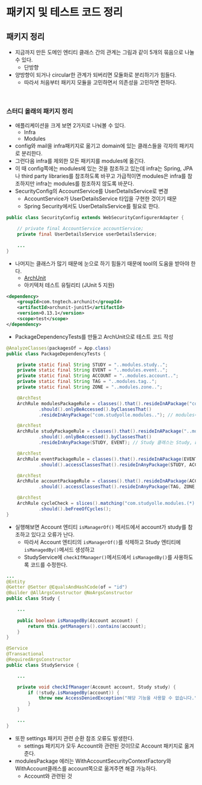 # 패키지 및 테스트 코드 정리

## 패키지 정리
- 지금까지 만든 도메인 엔티티 클래스 간의 관계는 그림과 같이 5개의 묶음으로 나눌 수 있다.
    * 단방향
- 양방향이 되거나 circular한 관계가 되버리면 모듈화로 분리하기가 힘들다.
    * 따라서 처음부터 패키지 모듈을 고민하면서 의존성을 고민하면 편하다.
<br>

### 스터디 올래의 패키지 정리
- 애플리케이션을 크게 보면 2가지로 나눠볼 수 있다.
    * Infra
    * Modules
- config와 mail을 infra패키지로 옮기고 domain에 있는 클래스들을 각자의 패키지로 분리한다.
- 그런다음 infra를 제외한 모든 패키지를 modules에 옮긴다.
- 이 때 config쪽에는 modules에 있는 것을 참조하고 있는데 infra는 Spring, JPA나 third party libraries를 참조하도록 바꾸고 가급적이면 modules은 infra를 참조하지만 infra는 modules를 참조하지 않도록 바꾼다.
- SecurityConfig의 AccountService를 UserDetailsService로 변경
    * AccountService가 UserDetailsService 타입을 구현한 것이기 때문
    * Spring Security에서도 UserDetailsService를 필요로 한다.
```java
public class SecurityConfig extends WebSecurityConfigurerAdapter {

    // private final AccountService accountService;
    private final UserDetailsService userDetailsService;
    
    ...
}
```
- 나머지는 클래스가 많기 때문에 눈으로 하기 힘들기 때문에 tool의 도움을 받아야 한다.
    * [ArchUnit](https://www.archunit.org/)
    * 아키텍처 테스트 유틸리티 (JUnit 5 지원)
```xml
<dependency>
    <groupId>com.tngtech.archunit</groupId>
    <artifactId>archunit-junit5</artifactId>
    <version>0.13.1</version>
    <scope>test</scope>
</dependency>
```
- PackageDependencyTests를 만들고 ArchUnit으로 테스트 코드 작성
```java
@AnalyzeClasses(packagesOf = App.class)
public class PackageDependencyTests {

    private static final String STUDY = "..modules.study..";
    private static final String EVENT = "..modules.event..";
    private static final String ACCOUNT = "..modules.account..";
    private static final String TAG = "..modules.tag..";
    private static final String ZONE = "..modules.zone..";

    @ArchTest
    ArchRule modulesPackageRule = classes().that().resideInAPackage("com.studyolle.modules..")
            .should().onlyBeAccessed().byClassesThat()
            .resideInAnyPackage("com.studyolle.modules.."); // modules에 있는 건 modules에만 참조하도록 테스트

    @ArchTest
    ArchRule studyPackageRule = classes().that().resideInAPackage("..modules.study..")
            .should().onlyBeAccessed().byClassesThat()
            .resideInAnyPackage(STUDY, EVENT); // Study 클래스는 Study, Event 클래스에서만 접근이 가능해야 한다.

    @ArchTest
    ArchRule eventPackageRule = classes().that().resideInAPackage(EVENT)
            .should().accessClassesThat().resideInAnyPackage(STUDY, ACCOUNT, EVENT); // Event는 Event, Study, Account를 참조한다.

    @ArchTest
    ArchRule accountPackageRule = classes().that().resideInAPackage(ACCOUNT)
            .should().accessClassesThat().resideInAnyPackage(TAG, ZONE, ACCOUNT); // Account는 TAG, ZONE, ACCOUNT를 참조한다.

    @ArchTest
    ArchRule cycleCheck = slices().matching("com.studyolle.modules.(*)..") // 각각의 모듈 간의 순환 참조 문제가 없는지 확인
            .should().beFreeOfCycles();
}
```
- 실행해보면 Account 엔티티 `isManagerOf()` 메서드에서 account가 study를 참조하고 있다고 오류가 난다.
    * 따라서 Account 엔티티의 `isManagerOf()`를 삭제하고 Study 엔티티에 `isManagedBy()`메서드 생성하고
    * StudyService에 `checkIfManager()`메서드에서 `isManagedBy()`를 사용하도록 코드를 수정한다.
```java
...
@Entity
@Getter @Setter @EqualsAndHashCode(of = "id")
@Builder @AllArgsConstructor @NoArgsConstructor
public class Study {

    ...
    
    public boolean isManagedBy(Account account) {
        return this.getManagers().contains(account);
    }
}
```
```java
@Service
@Transactional
@RequiredArgsConstructor
public class StudyService {

    ...

    private void checkIfManager(Account account, Study study) {
        if (!study.isManagedBy(account)) {
            throw new AccessDeniedException("해당 기능을 사용할 수 없습니다.");
        }
    }

    ...
}
```
- 또한 settings 패키지 관련 순환 참조 오류도 발생한다.
    * settings 패키지가 모두 Account와 관련된 것이므로 Account 패키지로 옮겨준다.
- modulesPackage 에러는 WithAccountSecurityContextFactory와 WithAccount클래스를 account쪽으로 옮겨주면 해결 가능하다.
    * Account와 관련된 것
<br>
